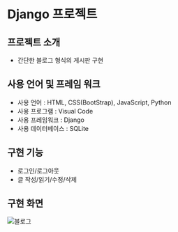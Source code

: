 # Django 프로젝트

## 프로젝트 소개
+ 간단한 블로그 형식의 게시판 구현

## 사용 언어 및 프레임 워크
+ 사용 언어 : HTML, CSS(BootStrap), JavaScript, Python
+ 사용 프로그램 : Visual Code
+ 사용 프레임워크 : Django
+ 사용 데이터베이스 : SQLite

## 구현 기능
+ 로그인/로그아웃
+ 글 작성/읽기/수정/삭제

## 구현 화면
![블로그](https://user-images.githubusercontent.com/46749717/107924126-cf24ef00-6fb5-11eb-8f87-3988de96a805.JPG)
